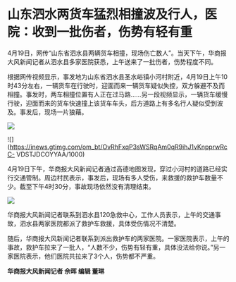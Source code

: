 # 山东泗水两货车猛烈相撞波及行人，医院：收到一批伤者，伤势有轻有重

4月19日，网传“山东省泗水县两辆货车相撞，现场伤亡数人”。当天下午，华商报大风新闻记者从泗水县多家医院获悉，上午送来了一批伤者，伤势程度不同。

根据网传视频显示，事发地为山东省泗水县圣水峪镇小河村附近，4月19日上午10时43分左右，一辆货车在行驶时，迎面而来一辆货车疑似失控，双方躲避不及而相撞。事发时，两车相撞位置有人正在过马路……另一段视频显示，一辆货车缓慢行驶，迎面而来的货车快速撞上该货车车头，后方道路上有多名行人疑似受到波及。事发后，现场一片狼藉。

![](https://inews.gtimg.com/om_bt/Ortojmseq58WF4slbw3XE9fotMLQeK_G1muKC4zqtOtLUAA/1000)

![](https://inews.gtimg.com/om_bt/OvRhFxqP3sWSRqAm0qR9ihJ1vKnpprwRcC-
VDSTJDCOYYAA/1000)

4月19日下午，华商报大风新闻记者通过高德地图发现，穿过小河村的道路已经实行交通管制。周边村民表示，事发后，现场有多人受伤，来救援的救护车数量不少。截至下午4时30分，事故现场依然没有清理结束。

![](https://inews.gtimg.com/om_bt/Od4Xi6A5OktqWv_dMUD4PAXF6OezFoRv_mW1yrqQ8Bo_UAA/1000)

华商报大风新闻记者联系到泗水县120急救中心，工作人员表示，上午的交通事故，泗水县两家医院都派了救护车救援，具体受伤情况不清楚。

随后，华商报大风新闻记者联系到派出救护车的两家医院。一家医院表示，上午的事故，救护车拉来了一批人，“人数不少，伤势有轻有重，具体没法给你说。”另一家医院表示，他们医院共拉来了3个人，伤势都不严重。

**华商报大风新闻记者 佘晖 编辑 董琳**

